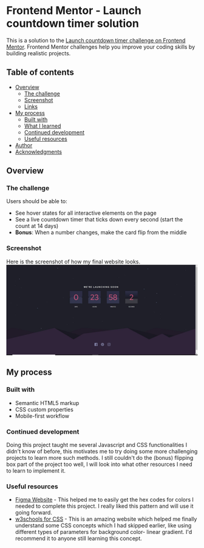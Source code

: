 # Frontend Mentor - Launch countdown timer solution

This is a solution to the [Launch countdown timer challenge on Frontend Mentor](https://www.frontendmentor.io/challenges/launch-countdown-timer-N0XkGfyz-). Frontend Mentor challenges help you improve your coding skills by building realistic projects.

## Table of contents

- [Overview](#overview)
  - [The challenge](#the-challenge)
  - [Screenshot](#screenshot)
  - [Links](#links)
- [My process](#my-process)
  - [Built with](#built-with)
  - [What I learned](#what-i-learned)
  - [Continued development](#continued-development)
  - [Useful resources](#useful-resources)
- [Author](#author)
- [Acknowledgments](#acknowledgments)


## Overview

### The challenge

Users should be able to:

- See hover states for all interactive elements on the page
- See a live countdown timer that ticks down every second (start the count at 14 days)
- **Bonus**: When a number changes, make the card flip from the middle

### Screenshot
Here is the screenshot of how my final website looks.
![](/Screenshots/Desktop%20SS.JPG)




## My process

### Built with

- Semantic HTML5 markup
- CSS custom properties
- Mobile-first workflow



### Continued development

Doing this project taught me several Javascript and CSS functionalities I didn't know of before, this motivates me to try doing some more challenging projects to learn more such methods. I still couldn't do the (bonus) flipping box part of the project too well, I will look into what other resources I need to learn to implement it.  

### Useful resources

- [Figma Website](https://www.figma.com/) - This helped me to easily get the hex codes for colors I needed to complete this project. I really liked this pattern and will use it going forward.
- [w3schools for CSS](https://www.w3schools.com/css/default.asp) - This is an amazing website which helped me finally understand some CSS concepts which I had skipped earlier, like using different types of parameters for background color- linear gradient. I'd recommend it to anyone still learning this concept.
